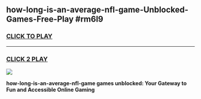 
## how-long-is-an-average-nfl-game-Unblocked-Games-Free-Play #rm6l9
<h3>
<a href="https://us.freeplayer.one?title=how-long-is-an-average-nfl-game&ref=9M">CLICK TO PLAY</a></h3>
<hr>

<h3>
<a href="https://us.freeplayer.one?title=how-long-is-an-average-nfl-game&ref=9M">CLICK 2 PLAY</a>
  
</h3>

<a href="https://us.freeplayer.one?title=how-long-is-an-average-nfl-game&ref=9M"><img src="https://clearcache.store/games.png"></a>


**how-long-is-an-average-nfl-game games unblocked: Your Gateway to Fun and Accessible Online Gaming**
